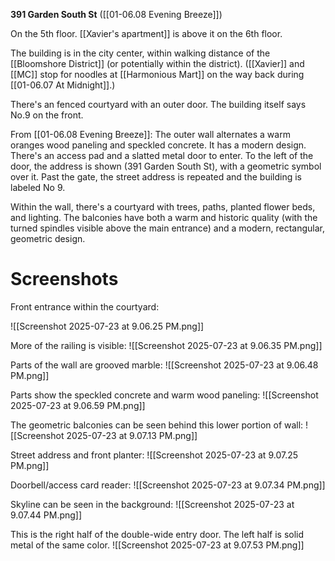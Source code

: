 **391 Garden South St** ([[01-06.08 Evening Breeze]])

On the 5th floor. [[Xavier's apartment]] is above it on the 6th floor.

The building is in the city center, within walking distance of the [[Bloomshore District]] (or potentially within the district). ([[Xavier]] and [[MC]] stop for noodles at [[Harmonious Mart]] on the way back during [[01-06.07 At Midnight]].)

There's an fenced courtyard with an outer door. The building itself says No.9 on the front.

From [[01-06.08 Evening Breeze]]:
The outer wall alternates a warm oranges wood paneling and speckled concrete. It has a modern design. There's an access pad and a slatted metal door to enter. To the left of the door, the address is shown (391 Garden South St), with a geometric symbol over it. Past the gate, the street address is repeated and the building is labeled No 9.

Within the wall, there's a courtyard with trees, paths, planted flower beds, and lighting. The balconies have both a warm and historic quality (with the turned spindles visible above the main entrance) and a modern, rectangular, geometric design.

# Screenshots

Front entrance within the courtyard:

![[Screenshot 2025-07-23 at 9.06.25 PM.png]]

More of the railing is visible:
![[Screenshot 2025-07-23 at 9.06.35 PM.png]]

Parts of the wall are grooved marble:
![[Screenshot 2025-07-23 at 9.06.48 PM.png]]

Parts show the speckled concrete and warm wood paneling:
![[Screenshot 2025-07-23 at 9.06.59 PM.png]]

The geometric balconies can be seen behind this lower portion of wall:
![[Screenshot 2025-07-23 at 9.07.13 PM.png]]

Street address and front planter:
![[Screenshot 2025-07-23 at 9.07.25 PM.png]]

Doorbell/access card reader: 
![[Screenshot 2025-07-23 at 9.07.34 PM.png]]

Skyline can be seen in the background:
![[Screenshot 2025-07-23 at 9.07.44 PM.png]]

This is the right half of the double-wide entry door. The left half is solid metal of the same color.
![[Screenshot 2025-07-23 at 9.07.53 PM.png]]